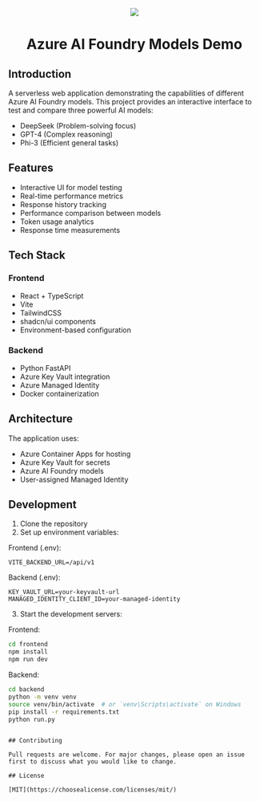 <p align="center">
  <a href="https://skillicons.dev">
    <img src="https://skillicons.dev/icons?i=azure,react,ts,python,vite,docker" />
  </a>
</p>

<h1 align="center">Azure AI Foundry Models Demo</h1>

## Introduction

A serverless web application demonstrating the capabilities of different Azure AI Foundry models. This project provides an interactive interface to test and compare three powerful AI models:
- DeepSeek (Problem-solving focus)
- GPT-4 (Complex reasoning)
- Phi-3 (Efficient general tasks)

## Features

- Interactive UI for model testing
- Real-time performance metrics
- Response history tracking
- Performance comparison between models
- Token usage analytics
- Response time measurements

## Tech Stack

### Frontend
- React + TypeScript
- Vite
- TailwindCSS
- shadcn/ui components
- Environment-based configuration

### Backend
- Python FastAPI
- Azure Key Vault integration
- Azure Managed Identity
- Docker containerization

## Architecture

The application uses:
- Azure Container Apps for hosting
- Azure Key Vault for secrets
- Azure AI Foundry models
- User-assigned Managed Identity

## Development

1. Clone the repository
2. Set up environment variables:

Frontend (.env):
```
VITE_BACKEND_URL=/api/v1
```

Backend (.env):
```
KEY_VAULT_URL=your-keyvault-url
MANAGED_IDENTITY_CLIENT_ID=your-managed-identity
```

3. Start the development servers:

Frontend:
```bash
cd frontend
npm install
npm run dev
```

Backend:
```bash
cd backend
python -m venv venv
source venv/bin/activate  # or `venv\Scripts\activate` on Windows
pip install -r requirements.txt
python run.py
```

```

## Contributing

Pull requests are welcome. For major changes, please open an issue first to discuss what you would like to change.

## License

[MIT](https://choosealicense.com/licenses/mit/)